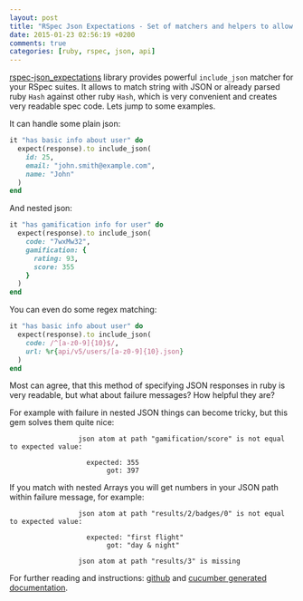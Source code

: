 ```yaml
---
layout: post
title: "RSpec Json Expectations - Set of matchers and helpers to allow you test your API responses like a pro"
date: 2015-01-23 02:56:19 +0200
comments: true
categories: [ruby, rspec, json, api]
---
```


[rspec-json_expectations](https://github.com/waterlink/rspec-json_expectations) library provides powerful `include_json` matcher for your RSpec suites. It allows to match string with JSON or already parsed ruby `Hash` against other ruby `Hash`, which is very convenient and creates very readable spec code. Lets jump to some examples.

It can handle some plain json:

``` ruby
it "has basic info about user" do
  expect(response).to include_json(
    id: 25,
    email: "john.smith@example.com",
    name: "John"
  )
end
```

And nested json:

``` ruby
it "has gamification info for user" do
  expect(response).to include_json(
    code: "7wxMw32",
    gamification: {
      rating: 93,
      score: 355
    }
  )
end
```

You can even do some regex matching:

``` ruby
it "has basic info about user" do
  expect(response).to include_json(
    code: /^[a-z0-9]{10}$/,
    url: %r{api/v5/users/[a-z0-9]{10}.json}
  )
end
```

Most can agree, that this method of specifying JSON responses in ruby is very readable, but what about failure messages? How helpful they are?

For example with failure in nested JSON things can become tricky, but this gem solves them quite nice:

``` plain
                 json atom at path "gamification/score" is not equal to expected value:

                   expected: 355
                        got: 397
```

If you match with nested Arrays you will get numbers in your JSON path within failure message, for example:

``` plain
                 json atom at path "results/2/badges/0" is not equal to expected value:

                   expected: "first flight"
                        got: "day & night"

                 json atom at path "results/3" is missing
```

For further reading and instructions: [github](https://github.com/waterlink/rspec-json_expectations) and [cucumber generated documentation](http://www.relishapp.com/waterlink/rspec-json-expectations/docs/json-expectations).
